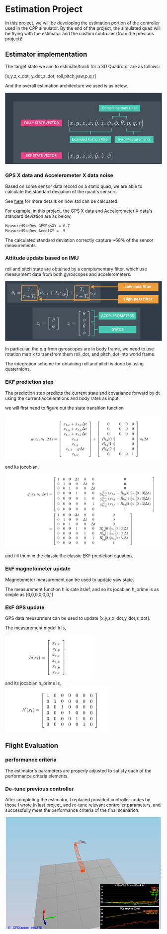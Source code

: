# Estimation Project #

In this project, we will be developing the estimation portion of the controller used in the CPP simulator.  By the end of the project, the simulated quad will be flying with the estimator and the custom controller (from the previous project)!




## Estimator implementation ##

The target state we aim to estimate/track for a 3D Quadrotor are as follows:

[x,y,z,x_dot, y_dot,z_dot, roll,pitch,yaw,p,q,r]

And the overall estimation architecture we used is as below,

![estimation_architecture](./imgs/estimation_architecture.png)


### GPS X data and Accelerometer X data noise  ###

Based on some sensor data record on a static quad, we are able to calculate the standard deviation of the quad's sensors.

See [here](https://en.wikipedia.org/wiki/Standard_deviation) for more details on how std can be calcuated.

For example, in this project, the GPS X data and Accelerometer X data's standard deviation are as below,

```
MeasuredStdDev_GPSPosXY = 0.7
MeasuredStdDev_AccelXY = .5
```

The calculated standard deviation correctly capture ~68% of the sensor measurements. 
###   Attitude update based on IMU  ###

roll and pitch state are obtained by a complementary filter, which use measurment data from both gyroscopes and accelerometers.


![complementary_filter](./imgs/complementary_filter.png)

In particular, the p,q from gyroscopes are in body frame, we need to use rotation matrix to transfrom them roll_dot, and pitch_dot into world frame.

The integration scheme for obtaining roll and pitch is done by using quaternions.


### EKF prediction step ###  

The prediction step predicts the current state and covariance forward by dt using the current accelerations and body rates as input.

we will first need to figure out the state transition function 

![state_tranision](./imgs/state_tranision.png)   


and its jocobian, 

![state_transion_jocobian](./imgs/state_transion_jocobian.png)

and fill them in the classic the classic EKF prediction equation.


 



### EkF magnetometer update  ###

Magnetometer measurement can be used to update yaw state.

The measurement function h is sate itslef, and so its jocabian h_prime is as simple as [0,0,0,0,0,0,1]

### EkF GPS update ###

GPS data measurment can be used to update [x,y,z,x_dot,y_dot,z_dot].

The measurement model h is,  

![gps_h](./imgs/gps_h.png)   
and its jocabian h_prime is,  
![gps_h_prime](./imgs/gps_h_prime.png)   





## Flight Evaluation ##


### performance criteria ###

The estimator's parameters are properly adjusted to satisfy each of the performance criteria elements.

### De-tune previous controller ###

After completing the estimator, I replaced provided controller codes by those I wrote in last project, and re-tune relevant controller parameters, and successfully meet the performance criteria of the final scenarion.  

<p align="center">
<img src="imgs/scenario_11.gif" width="500"/>
</p>





